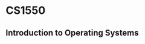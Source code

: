 # CS1550
Introduction to Operating Systems
--------------------------------------------------------------------------------
